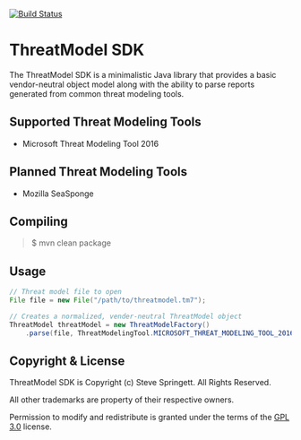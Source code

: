 [![Build Status](https://travis-ci.org/stevespringett/threatmodel-sdk.svg?branch=master)](https://travis-ci.org/stevespringett/threatmodel-sdk)

ThreatModel SDK
=====================================

The ThreatModel SDK is a minimalistic Java library that provides a basic 
vendor-neutral object model along with the ability to parse reports 
generated from common threat modeling tools.

Supported Threat Modeling Tools
-------------------

* Microsoft Threat Modeling Tool 2016

Planned Threat Modeling Tools
-------------------

* Mozilla SeaSponge

Compiling
-------------------

> $ mvn clean package

Usage
-------------------
```java
// Threat model file to open
File file = new File("/path/to/threatmodel.tm7");

// Creates a normalized, vender-neutral ThreatModel object
ThreatModel threatModel = new ThreatModelFactory()
    .parse(file, ThreatModelingTool.MICROSOFT_THREAT_MODELING_TOOL_2016);
```

Copyright & License
-------------------

ThreatModel SDK is Copyright (c) Steve Springett. All Rights Reserved.

All other trademarks are property of their respective owners.

Permission to modify and redistribute is granted under the terms of the [GPL 3.0] license.

  [GPL 3.0]: http://www.gnu.org/licenses/gpl-3.0.txt

